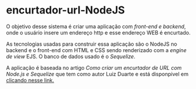 # encurtador-url-NodeJS

<p>O objetivo desse sistema é criar uma aplicação com <i>front-end e backend</i>, onde o usuário insere um endereço http e esse endereço WEB é encurtado.</p>
<p>As tecnologias usadas para construir essa aplicação são o NodeJS no backend e o front-end com HTML e CSS sendo renderizado com a <i>engine de view</i> EJS. O banco de dados usado é o <i>Sequelize</i>.</p>
<p>A aplicação é baseada no artigo <i>Como criar um encurtador de URL com Node.js e Sequelize</i> que tem como autor Luiz Duarte e está disponpivel em <a href="https://www.luiztools.com.br/post/como-criar-um-encurtador-de-url-com-node-js-e-sequelize/"> clicando nesse link.</a></p>

